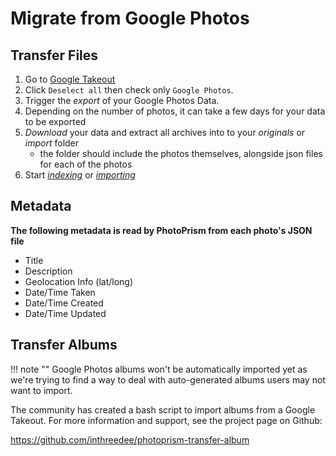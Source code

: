 # Migrate from Google Photos #

## Transfer Files ##

1. Go to [Google Takeout](https://takeout.google.com/)
1. Click `Deselect all` then check only `Google Photos`.
1. Trigger the *export* of your Google Photos Data.
1. Depending on the number of photos, it can take a few days for your data to be exported
1. *Download* your data and extract all archives into to your *originals* or *import* folder
    - the folder should include the photos themselves, alongside json files for each of the photos
1. Start [*indexing*](../library/originals.md) or [*importing*](../library/import.md)

## Metadata ##

**The following metadata is read by PhotoPrism from each photo's JSON file**

- Title
- Description
- Geolocation Info (lat/long)
- Date/Time Taken
- Date/Time Created
- Date/Time Updated

## Transfer Albums ##

!!! note ""
    Google Photos albums won't be automatically imported yet as we're trying to find a way to deal with 
    auto-generated albums users may not want to import.

The community has created a bash script to import albums from a Google Takeout.
For more information and support, see the project page on Github:

https://github.com/inthreedee/photoprism-transfer-album
